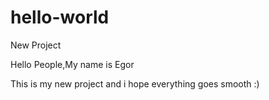 # hello-world
New Project 


Hello People,My name is Egor

This is my new project and i hope everything goes smooth :)
